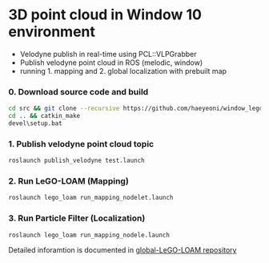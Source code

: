 # 3D point cloud in Window 10 environment

* Velodyne publish in real-time using PCL::VLPGrabber
* Publish velodyne point cloud in ROS (melodic, window)
* running 1. mapping and 2. global localization with prebuilt map


### 0. Download source code and build 
```bash
cd src && git clone --recursive https://github.com/haeyeoni/window_lego_loam
cd .. && catkin_make
devel\setup.bat 
```
### 1. Publish velodyne point cloud topic
```bash
roslaunch publish_velodyne test.launch
```

### 2. Run LeGO-LOAM (Mapping)
```bash
roslaunch lego_loam run_mapping_nodelet.launch
```

### 3. Run Particle Filter (Localization)
```bash
roslaunch lego_loam run_mapping_nodele.launch
```

Detailed inforamtion is documented in [global-LeGO-LOAM repository](https://github.com/haeyeoni/global-LeGO-LOAM)
